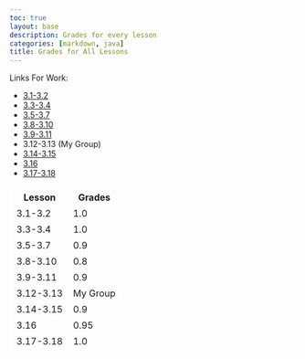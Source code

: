 ```yaml
---
toc: true
layout: base
description: Grades for every lesson
categories: [markdown, java]
title: Grades for All Lessons
---
```


Links For Work:
- [3.1-3.2](https://jameshunter12.github.io/james-fastpage/markdown/2022/11/28/blog-Section-1-2.html)
- [3.3-3.4](https://jameshunter12.github.io/james-fastpage/markdown/2022/11/29/blog-Sections-3-4.html)
- [3.5-3.7](https://jameshunter12.github.io/james-fastpage/jupyter/2022/12/01/blog-Section-5-7.html)
- [3.8-3.10](https://jameshunter12.github.io/james-fastpage/markdown/2022/12/06/blog-Sections-8-11.html)
- [3.9-3.11](https://jameshunter12.github.io/james-fastpage/markdown/2022/12/08/blog-Sections-9-10.html)
- 3.12-3.13 (My Group)
- [3.14-3.15](https://jameshunter12.github.io/james-fastpage/2022/12/12/blog-Sections-14-15.ipynb.html)
- [3.16](https://jameshunter12.github.io/james-fastpage/2022/12/13/blog.Sections-16.html)
- [3.17-3.18](https://jameshunter12.github.io/james-fastpage/2022/12/14/blog-Sections-17-18.html)

<html>
<style>
    table, th, td { 
        border:2px solid white;
    }
<!DOCTYPE html>
<html>
<head>
   <style>
      table, th, td {
         border: 1px solid green;
      }
   </style>
<body>
   <table>
         <th>Lesson</th>
         <th>Grades</th>
      </tr>
      <tr>
         <td>3.1-3.2</td>
         <td>1.0</td>
      </tr>
      <tr>
         <td>3.3-3.4</td>
         <td>1.0</td>
      </tr>
      <tr>
         <td>3.5-3.7</td>
         <td>0.9</td>
      <tr>
      </tr>
         <td>3.8-3.10</td>
         <td>0.8</td>
      </tr>
      <tr>
         <td>3.9-3.11</td>
         <td>0.9</td>
      </tr>
      <tr>
         <td>3.12-3.13</td>
         <td>My Group</td>
      </tr>
      <tr>
         <td>3.14-3.15</td>
         <td>0.9</td>
      </tr>
      <tr>
         <td>3.16</td>
         <td>0.95</td>
      </tr>
      <tr>
         <td>3.17-3.18</td>
         <td>1.0</td>
      </tr>
      </tr>
   </table>
</body>
</html>